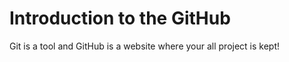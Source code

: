 # Introduction to the GitHub

Git is a tool and GitHub is a website where your all project is kept!

